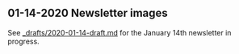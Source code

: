 ## 01-14-2020 Newsletter images

See [_drafts/2020-01-14-draft.md](../../_drafts/2020-01-14-draft.md) for the January 14th newsletter in progress.
